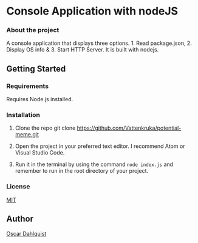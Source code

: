 # Console Application with nodeJS
### About the project
A console application that displays three options. 1. Read package.json, 2. Display OS info &amp; 3. Start HTTP Server. It is built with nodejs.

## Getting Started
### Requirements
Requires Node.js installed.

### Installation
1. Clone the repo
git clone https://github.com/Vattenkruka/potential-meme.git

2. Open the project in your preferred text editor. I recommend Atom or Visual Studio Code.

3. Run it in the terminal by using the command `node index.js` and remember to run in the root directory of your project.

### License

[MIT](https://mit-license.org/)

## Author
[Oscar Dahlquist](https://github.com/Vattenkruka)
